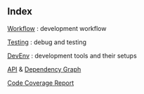 ## Index

[Workflow](./workflow.md) : development workflow

[Testing](./debug-testing.md) : debug and testing

[DevEnv](./environment.md) : development tools and their setups 

[API](./api/index.html) & [Dependency Graph](./api/dependencygraph.svg)

[Code Coverage Report](./coverage/lcov-report/index.html)
